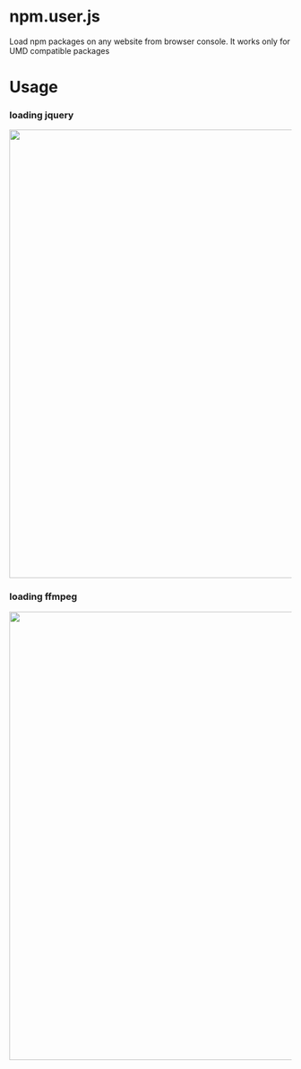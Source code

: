 # npm.user.js
Load npm packages on any website from browser console. It works only for UMD compatible packages

# Usage
### loading jquery
<img src="https://i.imgur.com/9OjqfxX.png" width="800" />

### loading ffmpeg
<img src="https://i.imgur.com/UNVjsSu.png" width="800" />
